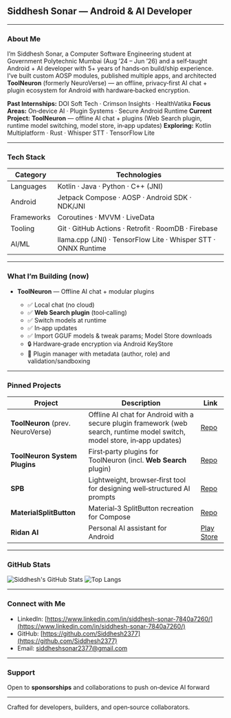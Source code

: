 ## Siddhesh Sonar — Android & AI Developer

---

### About Me

I’m Siddhesh Sonar, a Computer Software Engineering student at Government Polytechnic Mumbai (Aug ’24 – Jun ’26) and a self‑taught Android + AI developer with 5+ years of hands‑on build/ship experience. I’ve built custom AOSP modules, published multiple apps, and architected **ToolNeuron** (formerly NeuroVerse) — an offline, privacy‑first AI chat + plugin ecosystem for Android with hardware‑backed encryption.

**Past Internships:** DOI Soft Tech · Crimson Insights · HealthVatika
**Focus Areas:** On‑device AI · Plugin Systems · Secure Android Runtime
**Current Project:** **ToolNeuron** — offline AI chat + plugins (Web Search plugin, runtime model switching, model store, in‑app updates)
**Exploring:** Kotlin Multiplatform · Rust · Whisper STT · TensorFlow Lite

---

### Tech Stack

| Category   | Technologies                                                   |
| ---------- | -------------------------------------------------------------- |
| Languages  | Kotlin · Java · Python · C++ (JNI)                             |
| Android    | Jetpack Compose · AOSP · Android SDK · NDK/JNI                 |
| Frameworks | Coroutines · MVVM · LiveData                                   |
| Tooling    | Git · GitHub Actions · Retrofit · RoomDB · Firebase            |
| AI/ML      | llama.cpp (JNI) · TensorFlow Lite · Whisper STT · ONNX Runtime |

---

### What I’m Building (now)

* **ToolNeuron** — Offline AI chat + modular plugins

  * ✅ Local chat (no cloud)
  * ✅ **Web Search plugin** (tool‑calling)
  * ✅ Switch models at runtime
  * ✅ In‑app updates
  * ✅ Import GGUF models & tweak params; Model Store downloads
  * 🔒 Hardware‑grade encryption via Android KeyStore
  * 🧰 Plugin manager with metadata (author, role) and validation/sandboxing

---

### Pinned Projects

| Project                           | Description                                                                                                                | Link                                                                     |
| --------------------------------- | -------------------------------------------------------------------------------------------------------------------------- | ------------------------------------------------------------------------ |
| **ToolNeuron** (prev. NeuroVerse) | Offline AI chat for Android with a secure plugin framework (web search, runtime model switch, model store, in‑app updates) | [Repo](https://github.com/Siddhesh2377/ToolNeuron)                       |
| **ToolNeuron System Plugins**     | First‑party plugins for ToolNeuron (incl. **Web Search** plugin)                                                           | [Repo](https://github.com/Siddhesh2377/ToolNeuron-Sys-Plugins)              |
| **SPB**                           | Lightweight, browser‑first tool for designing well‑structured AI prompts                                                   | [Repo](https://github.com/Siddhesh2377/structured-prompt-builder)        |
| **MaterialSplitButton**           | Material‑3 SplitButton recreation for Compose                                                                              | [Repo](https://github.com/Siddhesh2377/MaterialSplitButton-ReCreated)    |
| **Ridan AI**                      | Personal AI assistant for Android                                                                                          | [Play Store](https://play.google.com/store/apps/details?id=com.ridan.ai) |

---

### GitHub Stats

![Siddhesh's GitHub Stats](https://github-readme-stats.vercel.app/api?username=Siddhesh2377\&show_icons=true\&bg_color=E0F7FA\&title_color=007ACB\&text_color=005B9E\&icon_color=007AC6)
![Top Langs](https://github-readme-stats.vercel.app/api/top-langs/?username=Siddhesh2377\&layout=compact\&bg_color=E0F7FA\&title_color=007ACC\&text_color=005B9E\&icon_color=007ACB)

---

### Connect with Me

* LinkedIn: [https://www.linkedin.com/in/siddhesh-sonar-7840a7260/](https://www.linkedin.com/in/siddhesh-sonar-7840a7260/)
* GitHub: [https://github.com/Siddhesh2377](https://github.com/Siddhesh2377)
* Email: [siddheshsonar2377@gmail.com](mailto:siddheshsonar2377@gmail.com)

---

### Support

Open to **sponsorships** and collaborations to push on‑device AI forward

---

Crafted for developers, builders, and open‑source collaborators.

